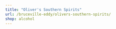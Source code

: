 ```yaml
---
title: "Oliver's Southern Spirits"
url: /bruceville-eddy/olivers-southern-spirits/
shop: alcohol
---
```

